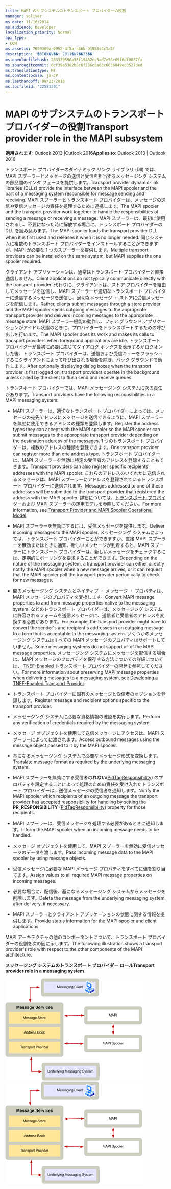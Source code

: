 ```yaml
---
title: MAPI のサブシステムのトランスポート プロバイダーの役割
manager: soliver
ms.date: 11/16/2014
ms.audience: Developer
localization_priority: Normal
api_type:
- COM
ms.assetid: 7659369a-0952-4f5a-a86b-91958c4c1a3f
description: '�ŏI�X�V��: 2011�N7��23��'
ms.openlocfilehash: 263370590a35f19482cc5ad7e56c65f6df0087fa
ms.sourcegitcommit: 0cf39e5382b8c6f236c8a63c6036849ed3527ded
ms.translationtype: MT
ms.contentlocale: ja-JP
ms.lasthandoff: 08/23/2018
ms.locfileid: "22581301"
---
```

# <a name="transport-provider-role-in-the-mapi-subsystem"></a><span data-ttu-id="2a3fa-103">MAPI のサブシステムのトランスポート プロバイダーの役割</span><span class="sxs-lookup"><span data-stu-id="2a3fa-103">Transport provider role in the MAPI subsystem</span></span>
  
<span data-ttu-id="2a3fa-104">**適用されます**: Outlook 2013 |Outlook 2016</span><span class="sxs-lookup"><span data-stu-id="2a3fa-104">**Applies to**: Outlook 2013 | Outlook 2016</span></span> 
  
<span data-ttu-id="2a3fa-105">トランスポート プロバイダーのダイナミック リンク ライブラリ (Dll) では、MAPI スプーラーとメッセージの送信と受信を担当するメッセージング システムの部品間のインタ フェースを提供します。</span><span class="sxs-lookup"><span data-stu-id="2a3fa-105">Transport provider dynamic-link libraries (DLLs) provide the interface between the MAPI spooler and the part of a messaging system responsible for message sending and receiving.</span></span> <span data-ttu-id="2a3fa-106">MAPI スプーラーとトランスポート プロバイダーは、メッセージの送信や受信メッセージの責任を処理するために連携します。</span><span class="sxs-lookup"><span data-stu-id="2a3fa-106">The MAPI spooler and the transport provider work together to handle the responsibilities of sending a message or receiving a message.</span></span> <span data-ttu-id="2a3fa-107">MAPI スプーラーは、最初に使用されるし、不要になった時に解放する場合に、トランスポート プロバイダーの DLL を読み込みます。</span><span class="sxs-lookup"><span data-stu-id="2a3fa-107">The MAPI spooler loads the transport provider DLL when it is first used and releases it when it is no longer needed.</span></span> <span data-ttu-id="2a3fa-108">同じシステムに複数のトランスポート プロバイダーをインストールすることができますが、MAPI が必要な 1 つのスプーラーを提供します。</span><span class="sxs-lookup"><span data-stu-id="2a3fa-108">Multiple transport providers can be installed on the same system, but MAPI supplies the one spooler required.</span></span>
  
<span data-ttu-id="2a3fa-109">クライアント アプリケーションは、通常はトランスポート プロバイダーと直接通信しません。</span><span class="sxs-lookup"><span data-stu-id="2a3fa-109">Client applications do not typically communicate directly with the transport provider.</span></span> <span data-ttu-id="2a3fa-110">代わりに、クライアントは、ストア プロバイダーを経由してメッセージを送信し、MAPI スプーラーが適切なトランスポート プロバイダーに送信するメッセージを送信し、適切なメッセージ ・ ストアに受信メッセージを配信します。</span><span class="sxs-lookup"><span data-stu-id="2a3fa-110">Rather, clients submit messages through a store provider and the MAPI spooler sends outgoing messages to the appropriate transport provider and delivers incoming messages to the appropriate message store.</span></span> <span data-ttu-id="2a3fa-111">MAPI スプーラー機能の動作し、フォア グラウンド アプリケーションがアイドル状態のときに、プロバイダーをトランスポートするための呼び出しを行います。</span><span class="sxs-lookup"><span data-stu-id="2a3fa-111">The MAPI spooler does its work and makes its calls to transport providers when foreground applications are idle.</span></span> <span data-ttu-id="2a3fa-112">トランスポート プロバイダーが最初に必要に応じてダイアログ ボックスを表示するがログオンした後、トランスポート プロバイダーは、送信および受信キューをフラッシュするにクライアントによって呼び出される場合を除き、バック グラウンドで動作します。</span><span class="sxs-lookup"><span data-stu-id="2a3fa-112">After optionally displaying dialog boxes when the transport provider is first logged on, transport providers operate in the background unless called by the client to flush send and receive queues.</span></span> 
  
<span data-ttu-id="2a3fa-113">トランスポート プロバイダーでは、MAPI メッセージング システムに次の責任があります。</span><span class="sxs-lookup"><span data-stu-id="2a3fa-113">Transport providers have the following responsibilities in a MAPI messaging system:</span></span>
  
- <span data-ttu-id="2a3fa-114">MAPI スプーラーは、適切なトランスポート プロバイダーによっては、メッセージの宛先アドレスにメッセージを送信できるように、MAPI スプーラーを無効に使用できるアドレスの種類を登録します。</span><span class="sxs-lookup"><span data-stu-id="2a3fa-114">Register the address types they can accept with the MAPI spooler so the MAPI spooler can submit messages to the appropriate transport provider depending on the destination address of the messages.</span></span> <span data-ttu-id="2a3fa-115">1 つのトランスポート プロバイダーは、複数のアドレスの種類を登録できます。</span><span class="sxs-lookup"><span data-stu-id="2a3fa-115">One transport provider can register more than one address type.</span></span> <span data-ttu-id="2a3fa-116">トランスポート プロバイダーは、MAPI スプーラーを無効に特定の受信者のアドレスを登録することもできます。</span><span class="sxs-lookup"><span data-stu-id="2a3fa-116">Transport providers can also register specific recipients' addresses with the MAPI spooler.</span></span> <span data-ttu-id="2a3fa-117">これらのアドレスのいずれかに送信されるメッセージは、MAPI スプーラーにアドレスを登録されているトランスポート プロバイダーに送信されます。</span><span class="sxs-lookup"><span data-stu-id="2a3fa-117">Messages addressed to one of these addresses will be submitted to the transport provider that registered the address with the MAPI spooler.</span></span> <span data-ttu-id="2a3fa-118">詳細については、[トランスポート プロバイダーおよび MAPI スプーラーの運用モデル](transport-provider-and-mapi-spooler-operational-model.md)を参照してください。</span><span class="sxs-lookup"><span data-stu-id="2a3fa-118">For more information, see [Transport Provider and MAPI Spooler Operational Model](transport-provider-and-mapi-spooler-operational-model.md).</span></span>
    
- <span data-ttu-id="2a3fa-119">MAPI スプーラーを無効にするには、受信メッセージを提供します。</span><span class="sxs-lookup"><span data-stu-id="2a3fa-119">Deliver incoming messages to the MAPI spooler.</span></span> <span data-ttu-id="2a3fa-120">メッセージング システムによっては、トランスポート プロバイダーことができますか、直接 MAPI スプーラーを無効またはときに通知、新しいメッセージが到着すると、MAPI スプーラーにトランスポート プロバイダーは、新しいメッセージをチェックするには、定期的にポーリングを要求することができます。</span><span class="sxs-lookup"><span data-stu-id="2a3fa-120">Depending on the nature of the messaging system, a transport provider can either directly notify the MAPI spooler when a new message arrives, or it can request that the MAPI spooler poll the transport provider periodically to check for new messages.</span></span>
    
- <span data-ttu-id="2a3fa-121">間のメッセージング システムとネイティブ ・ メッセージ ・ プロパティは、MAPI メッセージのプロパティを変換します。</span><span class="sxs-lookup"><span data-stu-id="2a3fa-121">Convert MAPI message properties to and from message properties native to the messaging system.</span></span> <span data-ttu-id="2a3fa-122">などのトランスポート プロバイダーは、メッセージング システムに許容されるフォームを送信メッセージに、送信者と受信者のアドレスを変換する必要があります。</span><span class="sxs-lookup"><span data-stu-id="2a3fa-122">For example, the transport provider might have to convert the sender's and recipient's addresses in an outgoing message to a form that is acceptable to the messaging system.</span></span> <span data-ttu-id="2a3fa-123">いくつかのメッセージング システムはすべての MAPI メッセージのプロパティはサポートしていません。</span><span class="sxs-lookup"><span data-stu-id="2a3fa-123">Some messaging systems do not support all of the MAPI message properties.</span></span> <span data-ttu-id="2a3fa-124">メッセージング システムにメッセージを配信する場合は、MAPI メッセージのプロパティを保存する方法についての詳細については、 [TNEF-Enabled トランスポート プロバイダーの開発](developing-a-tnef-enabled-transport-provider.md)を参照してください。</span><span class="sxs-lookup"><span data-stu-id="2a3fa-124">For more information about preserving MAPI message properties when delivering messages to a messaging system, see [Developing a TNEF-Enabled Transport Provider](developing-a-tnef-enabled-transport-provider.md).</span></span>
    
- <span data-ttu-id="2a3fa-125">トランスポート プロバイダーに固有のメッセージと受信者のオプションを登録します。</span><span class="sxs-lookup"><span data-stu-id="2a3fa-125">Register message and recipient options specific to the transport provider.</span></span>
    
- <span data-ttu-id="2a3fa-126">メッセージング システムに必要な資格情報の確認を実行します。</span><span class="sxs-lookup"><span data-stu-id="2a3fa-126">Perform any verification of credentials required by the messaging system.</span></span>
    
- <span data-ttu-id="2a3fa-127">メッセージ オブジェクトを使用して送信メッセージにアクセスは、MAPI スプーラーによってに渡されます。</span><span class="sxs-lookup"><span data-stu-id="2a3fa-127">Access outbound messages using the message object passed to it by the MAPI spooler.</span></span>
    
- <span data-ttu-id="2a3fa-128">基になるメッセージング システムで必要なメッセージ形式を変換します。</span><span class="sxs-lookup"><span data-stu-id="2a3fa-128">Translate message format as required by the underlying messaging system.</span></span>
    
- <span data-ttu-id="2a3fa-129">MAPI スプーラーを無効にする受信者の**れない**([PidTagResponsibility](pidtagresponsibility-canonical-property.md)) のプロパティを設定することによって処理のための責任を受け入れたトランスポート プロバイダーは、送信メッセージの受信者を通知します。</span><span class="sxs-lookup"><span data-stu-id="2a3fa-129">Notify the MAPI spooler which recipients of an outgoing message the transport provider has accepted responsibility for handling by setting the **PR_RESPONSIBILITY** ([PidTagResponsibility](pidtagresponsibility-canonical-property.md)) property for those recipients.</span></span>
    
- <span data-ttu-id="2a3fa-130">MAPI スプーラーは、受信メッセージを処理する必要があるときに通知します。</span><span class="sxs-lookup"><span data-stu-id="2a3fa-130">Inform the MAPI spooler when an incoming message needs to be handled.</span></span>
    
- <span data-ttu-id="2a3fa-131">メッセージ オブジェクトを使用して、MAPI スプーラーを無効に受信メッセージのデータを渡します。</span><span class="sxs-lookup"><span data-stu-id="2a3fa-131">Pass incoming message data to the MAPI spooler by using message objects.</span></span>
    
- <span data-ttu-id="2a3fa-132">受信メッセージに必要な MAPI メッセージ プロパティをすべてに値を割り当てます。</span><span class="sxs-lookup"><span data-stu-id="2a3fa-132">Assign values to all required MAPI message properties on incoming messages.</span></span>
    
- <span data-ttu-id="2a3fa-133">必要な場合に、配信後、基になるメッセージング システムからメッセージを削除します。</span><span class="sxs-lookup"><span data-stu-id="2a3fa-133">Delete the message from the underlying messaging system after delivery, if necessary.</span></span>
    
- <span data-ttu-id="2a3fa-134">MAPI スプーラーとクライアント アプリケーションの状態に関する情報を提供します。</span><span class="sxs-lookup"><span data-stu-id="2a3fa-134">Provide status information for the MAPI spooler and client applications.</span></span>
    
<span data-ttu-id="2a3fa-135">MAPI アーキテクチャの他のコンポーネントについて、トランスポート プロバイダーの役割を次の図に示します。</span><span class="sxs-lookup"><span data-stu-id="2a3fa-135">The following illustration shows a transport provider's role with respect to the other components of the MAPI architecture.</span></span>
  
<span data-ttu-id="2a3fa-136">**メッセージング システムのトランスポート プロバイダー ロール**</span><span class="sxs-lookup"><span data-stu-id="2a3fa-136">**Transport provider role in a messaging system**</span></span>
  
<span data-ttu-id="2a3fa-137">![メッセージング システムでトランスポート プロバイダーの役割](media/xp01.gif "メッセージング システムでトランスポート プロバイダーの役割")</span><span class="sxs-lookup"><span data-stu-id="2a3fa-137">![Transport provider role in a messaging system](media/xp01.gif "Transport provider role in a messaging system")</span></span>
  


